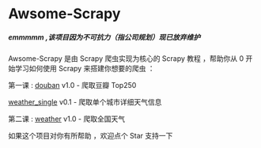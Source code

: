 # Awsome-Scrapy

##### emmmmm ,该项目因为不可抗力（指公司规划）现已放弃维护  

Awsome-Scrapy 是由 Scrapy 爬虫实现为核心的 Scrapy 教程 ，帮助你从 0 开始学习如何使用 Scrapy 来搭建你想要的爬虫 ：

第一课 : [douban](./douban) v1.0 - 爬取豆瓣 Top250  

[weather_single](weather_single) v0.1 - 爬取单个城市详细天气信息

第二课 : [weather](weather) v1.0 - 爬取全国天气



如果这个项目对你有所帮助 ，欢迎点个 Star 支持一下





